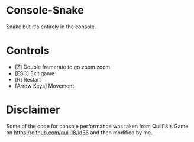 # Console-Snake
Snake but it's entirely in the console. 

# Controls
* [Z] Double framerate to go zoom zoom
* [ESC] Exit game
* [R] Restart
* [Arrow Keys] Movement

# Disclaimer
Some of the code for console performance was taken from Quill18's Game on https://github.com/quill18/ld36 and then modified by me.
